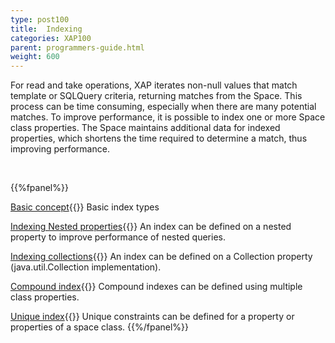 ```yaml
---
type: post100
title:  Indexing
categories: XAP100
parent: programmers-guide.html
weight: 600
---
```



For read and take operations, XAP iterates non-null values that match template or SQLQuery criteria, returning matches from the Space. This process can be time consuming, especially when there are many potential matches. To improve performance, it is possible to index one or more Space class properties. The Space maintains additional data for indexed properties, which shortens the time required to determine a match, thus improving performance.

<br>


{{%fpanel%}}

[Basic concept](./indexing.html){{<wbr>}}
Basic index types

[Indexing Nested properties](./indexing-nested-properties.html){{<wbr>}}
An index can be defined on a nested property to improve performance of nested queries.

[Indexing collections](./indexing-collections.html){{<wbr>}}
An index can be defined on a Collection property (java.util.Collection implementation).

[Compound index](./indexing-compound.html){{<wbr>}}
Compound indexes can be defined using multiple class properties.

[Unique index](./indexing-unique.html){{<wbr>}}
Unique constraints can be defined for a property or properties of a space class.
{{%/fpanel%}}
